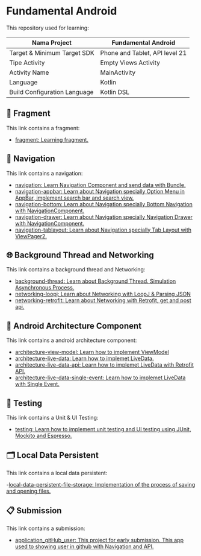 # Fundamental Android

This repository used for learning:


| Nama Project                  | Fundamental Android            |
|-------------------------------|--------------------------------|
| Target & Minimum Target SDK   | Phone and Tablet, API level 21 |
| Tipe Activity                 | Empty Views Activity           | 
| Activity Name                 | MainActivity                   |
| Language                      | Kotlin                         |
| Build Configuration Language  | Kotlin DSL                     |

## 📱 Fragment

This link contains a fragment:

- [fragment: Learning fragment.](https://github.com/kisahtegar/FundamentalAndroid/tree/fragment)

## 🧭 Navigation

This link contains a navigation:

- [navigation: Learn Navigation Component and send data with Bundle.](https://github.com/kisahtegar/FundamentalAndroid/tree/navigation)
- [navigation-appbar: Learn about Navigation specially Option Menu in AppBar, implement search bar and search view.](https://github.com/kisahtegar/FundamentalAndroid/tree/navigation-appbar)
- [navigation-bottom: Learn about Navigation specially Bottom Navigation with NavigationComponent.](https://github.com/kisahtegar/FundamentalAndroid/tree/navigation-bottom)
- [navigation-drawer: Learn about Navigation specially Navigation Drawer with NavigationComponent.](https://github.com/kisahtegar/FundamentalAndroid/tree/navigation-drawer)
- [navigation-tablayout: Learn about Navigation specially Tab Layout with ViewPager2.](https://github.com/kisahtegar/FundamentalAndroid/tree/navigation-tablayout)


## 🌐 Background Thread and Networking

This link contains a background thread and Networking:

- [background-thread: Learn about Background Thread. Simulation Asynchronous Process.](https://github.com/kisahtegar/FundamentalAndroid/tree/background-thread)
- [networking-loopj: Learn about Networking with LoopJ & Parsing JSON](https://github.com/kisahtegar/FundamentalAndroid/tree/networking-loopj)
- [networking-retrofit: Learn about Networking with Retrofit, get and post api.](https://github.com/kisahtegar/FundamentalAndroid/tree/networking-retrofit)


## 🧩 Android Architecture Component

This link contains a android architecture component:

- [architecture-view-model: Learn how to implement ViewModel](https://github.com/kisahtegar/FundamentalAndroid/tree/architecture-view-model)
- [architecture-live-data: Learn how to implemet LiveData.](https://github.com/kisahtegar/FundamentalAndroid/tree/architecture-live-data)
- [architecture-live-data-api: Learn how to implemet LiveData with Retrofit API.](https://github.com/kisahtegar/FundamentalAndroid/tree/architecture-live-data-api)
- [architecture-live-data-single-event: Learn how to implemet LiveData with Single Event.](https://github.com/kisahtegar/FundamentalAndroid/tree/architecture-live-data-single-event)

## 🧪 Testing

This link contains a Unit & UI Testing:

- [testing: Learn how to implement unit testing and UI testing using JUnit, Mockito and Espresso.](https://github.com/kisahtegar/FundamentalAndroid/tree/testing)


## 🗂️ Local Data Persistent

This link contains a local data persistent:

-[local-data-persistent-file-storage: Implementation of the process of saving and opening files.](https://github.com/kisahtegar/FundamentalAndroid/tree/local-data-persistent-file-storage)


## 📋 Submission

This link contains a submission:

- [application_gitHub_user: This project for early submission. This app used to showing user in github with Navigation and API.](https://github.com/kisahtegar/application_gitHub_user)
